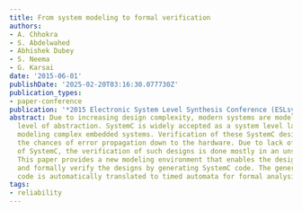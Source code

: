 ```yaml
---
title: From system modeling to formal verification
authors:
- A. Chhokra
- S. Abdelwahed
- Abhishek Dubey
- S. Neema
- G. Karsai
date: '2015-06-01'
publishDate: '2025-02-20T03:16:30.077730Z'
publication_types:
- paper-conference
publication: '*2015 Electronic System Level Synthesis Conference (ESLsyn)*'
abstract: Due to increasing design complexity, modern systems are modeled at a high
  level of abstraction. SystemC is widely accepted as a system level language for
  modeling complex embedded systems. Verification of these SystemC designs nullifies
  the chances of error propagation down to the hardware. Due to lack of formal semantics
  of SystemC, the verification of such designs is done mostly in an unsystematic manner.
  This paper provides a new modeling environment that enables the designer to simulate
  and formally verify the designs by generating SystemC code. The generated SystemC
  code is automatically translated to timed automata for formal analysis.
tags:
- reliability
---
```

